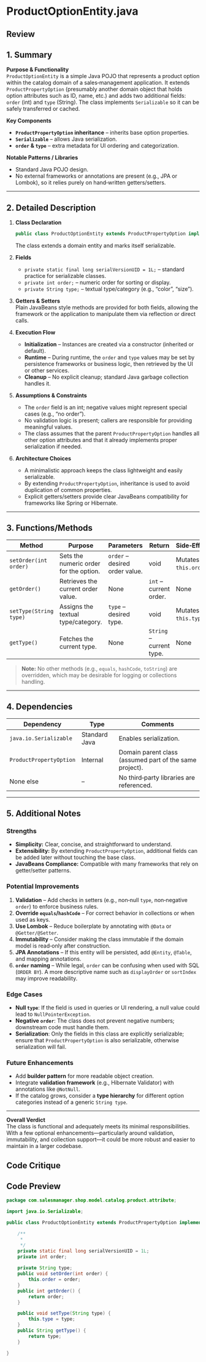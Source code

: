 # ProductOptionEntity.java

## Review

## 1. Summary  
**Purpose & Functionality**  
`ProductOptionEntity` is a simple Java POJO that represents a product option within the catalog domain of a sales‑management application. It extends `ProductPropertyOption` (presumably another domain object that holds option attributes such as ID, name, etc.) and adds two additional fields: `order` (int) and `type` (String). The class implements `Serializable` so it can be safely transferred or cached.

**Key Components**  
- **`ProductPropertyOption` inheritance** – inherits base option properties.  
- **`Serializable`** – allows Java serialization.  
- **`order` & `type`** – extra metadata for UI ordering and categorization.

**Notable Patterns / Libraries**  
- Standard Java POJO design.  
- No external frameworks or annotations are present (e.g., JPA or Lombok), so it relies purely on hand‑written getters/setters.

---

## 2. Detailed Description  
1. **Class Declaration**  
   ```java
   public class ProductOptionEntity extends ProductPropertyOption implements Serializable
   ```  
   The class extends a domain entity and marks itself serializable.

2. **Fields**  
   - `private static final long serialVersionUID = 1L;` – standard practice for serializable classes.  
   - `private int order;` – numeric order for sorting or display.  
   - `private String type;` – textual type/category (e.g., “color”, “size”).

3. **Getters & Setters**  
   Plain JavaBeans style methods are provided for both fields, allowing the framework or the application to manipulate them via reflection or direct calls.

4. **Execution Flow**  
   - **Initialization** – Instances are created via a constructor (inherited or default).  
   - **Runtime** – During runtime, the `order` and `type` values may be set by persistence frameworks or business logic, then retrieved by the UI or other services.  
   - **Cleanup** – No explicit cleanup; standard Java garbage collection handles it.

5. **Assumptions & Constraints**  
   - The `order` field is an int; negative values might represent special cases (e.g., “no order”).  
   - No validation logic is present; callers are responsible for providing meaningful values.  
   - The class assumes that the parent `ProductPropertyOption` handles all other option attributes and that it already implements proper serialization if needed.

6. **Architecture Choices**  
   - A minimalistic approach keeps the class lightweight and easily serializable.  
   - By extending `ProductPropertyOption`, inheritance is used to avoid duplication of common properties.  
   - Explicit getters/setters provide clear JavaBeans compatibility for frameworks like Spring or Hibernate.

---

## 3. Functions/Methods  
| Method | Purpose | Parameters | Return | Side‑Effects |
|--------|---------|------------|--------|--------------|
| `setOrder(int order)` | Sets the numeric order for the option. | `order` – desired order value. | void | Mutates `this.order`. |
| `getOrder()` | Retrieves the current order value. | None | `int` – current order. | None |
| `setType(String type)` | Assigns the textual type/category. | `type` – desired type. | void | Mutates `this.type`. |
| `getType()` | Fetches the current type. | None | `String` – current type. | None |

> **Note:** No other methods (e.g., `equals`, `hashCode`, `toString`) are overridden, which may be desirable for logging or collections handling.

---

## 4. Dependencies  
| Dependency | Type | Comments |
|------------|------|----------|
| `java.io.Serializable` | Standard Java | Enables serialization. |
| `ProductPropertyOption` | Internal | Domain parent class (assumed part of the same project). |
| None else | – | No third‑party libraries are referenced. |

---

## 5. Additional Notes  

### Strengths  
- **Simplicity:** Clear, concise, and straightforward to understand.  
- **Extensibility:** By extending `ProductPropertyOption`, additional fields can be added later without touching the base class.  
- **JavaBeans Compliance:** Compatible with many frameworks that rely on getter/setter patterns.

### Potential Improvements  
1. **Validation** – Add checks in setters (e.g., non‑null `type`, non‑negative `order`) to enforce business rules.  
2. **Override `equals`/`hashCode`** – For correct behavior in collections or when used as keys.  
3. **Use Lombok** – Reduce boilerplate by annotating with `@Data` or `@Getter/@Setter`.  
4. **Immutability** – Consider making the class immutable if the domain model is read‑only after construction.  
5. **JPA Annotations** – If this entity will be persisted, add `@Entity`, `@Table`, and mapping annotations.  
6. **`order` naming** – While legal, `order` can be confusing when used with SQL (`ORDER BY`). A more descriptive name such as `displayOrder` or `sortIndex` may improve readability.

### Edge Cases  
- **Null `type`**: If the field is used in queries or UI rendering, a null value could lead to `NullPointerException`.  
- **Negative `order`**: The class does not prevent negative numbers; downstream code must handle them.  
- **Serialization**: Only the fields in this class are explicitly serializable; ensure that `ProductPropertyOption` is also serializable, otherwise serialization will fail.

### Future Enhancements  
- Add **builder pattern** for more readable object creation.  
- Integrate **validation framework** (e.g., Hibernate Validator) with annotations like `@NotNull`.  
- If the catalog grows, consider a **type hierarchy** for different option categories instead of a generic `String type`.  

---

**Overall Verdict**  
The class is functional and adequately meets its minimal responsibilities. With a few optional enhancements—particularly around validation, immutability, and collection support—it could be more robust and easier to maintain in a larger codebase.

## Code Critique



## Code Preview

```java
package com.salesmanager.shop.model.catalog.product.attribute;

import java.io.Serializable;

public class ProductOptionEntity extends ProductPropertyOption implements Serializable {

	/**
	 * 
	 */
	private static final long serialVersionUID = 1L;
	private int order;
	
	private String type;
	public void setOrder(int order) {
		this.order = order;
	}
	public int getOrder() {
		return order;
	}

	public void setType(String type) {
		this.type = type;
	}
	public String getType() {
		return type;
	}

}



```
